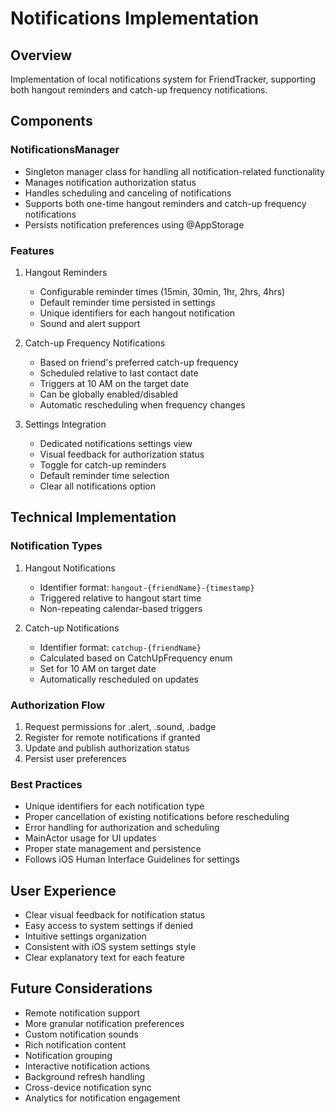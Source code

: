 # Notifications Implementation

## Overview
Implementation of local notifications system for FriendTracker, supporting both hangout reminders and catch-up frequency notifications.

## Components

### NotificationsManager
- Singleton manager class for handling all notification-related functionality
- Manages notification authorization status
- Handles scheduling and canceling of notifications
- Supports both one-time hangout reminders and catch-up frequency notifications
- Persists notification preferences using @AppStorage

### Features
1. Hangout Reminders
   - Configurable reminder times (15min, 30min, 1hr, 2hrs, 4hrs)
   - Default reminder time persisted in settings
   - Unique identifiers for each hangout notification
   - Sound and alert support

2. Catch-up Frequency Notifications
   - Based on friend's preferred catch-up frequency
   - Scheduled relative to last contact date
   - Triggers at 10 AM on the target date
   - Can be globally enabled/disabled
   - Automatic rescheduling when frequency changes

3. Settings Integration
   - Dedicated notifications settings view
   - Visual feedback for authorization status
   - Toggle for catch-up reminders
   - Default reminder time selection
   - Clear all notifications option

## Technical Implementation

### Notification Types
1. Hangout Notifications
   - Identifier format: `hangout-{friendName}-{timestamp}`
   - Triggered relative to hangout start time
   - Non-repeating calendar-based triggers

2. Catch-up Notifications
   - Identifier format: `catchup-{friendName}`
   - Calculated based on CatchUpFrequency enum
   - Set for 10 AM on target date
   - Automatically rescheduled on updates

### Authorization Flow
1. Request permissions for .alert, .sound, .badge
2. Register for remote notifications if granted
3. Update and publish authorization status
4. Persist user preferences

### Best Practices
- Unique identifiers for each notification type
- Proper cancellation of existing notifications before rescheduling
- Error handling for authorization and scheduling
- MainActor usage for UI updates
- Proper state management and persistence
- Follows iOS Human Interface Guidelines for settings

## User Experience
- Clear visual feedback for notification status
- Easy access to system settings if denied
- Intuitive settings organization
- Consistent with iOS system settings style
- Clear explanatory text for each feature

## Future Considerations
- Remote notification support
- More granular notification preferences
- Custom notification sounds
- Rich notification content
- Notification grouping
- Interactive notification actions
- Background refresh handling
- Cross-device notification sync
- Analytics for notification engagement 